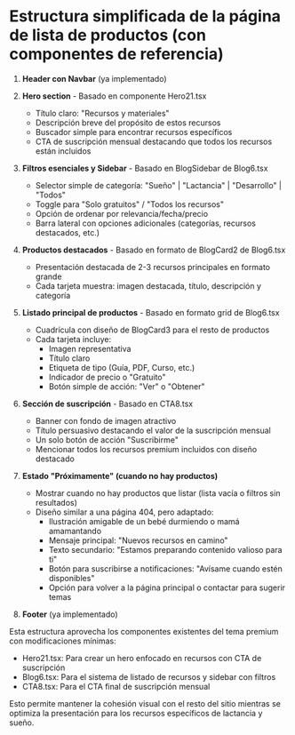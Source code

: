 # Estructura simplificada de la página de lista de productos (con componentes de referencia)

1. **Header con Navbar** (ya implementado)

2. **Hero section** - Basado en componente Hero21.tsx
   - Título claro: "Recursos y materiales"
   - Descripción breve del propósito de estos recursos
   - Buscador simple para encontrar recursos específicos
   - CTA de suscripción mensual destacando que todos los recursos están incluidos

3. **Filtros esenciales y Sidebar** - Basado en BlogSidebar de Blog6.tsx
   - Selector simple de categoría: "Sueño" | "Lactancia" | "Desarrollo" | "Todos"
   - Toggle para "Solo gratuitos" / "Todos los recursos"
   - Opción de ordenar por relevancia/fecha/precio
   - Barra lateral con opciones adicionales (categorías, recursos destacados, etc.)

4. **Productos destacados** - Basado en formato de BlogCard2 de Blog6.tsx
   - Presentación destacada de 2-3 recursos principales en formato grande
   - Cada tarjeta muestra: imagen destacada, título, descripción y categoría

5. **Listado principal de productos** - Basado en formato grid de Blog6.tsx
   - Cuadrícula con diseño de BlogCard3 para el resto de productos
   - Cada tarjeta incluye:
     - Imagen representativa
     - Título claro
     - Etiqueta de tipo (Guía, PDF, Curso, etc.)
     - Indicador de precio o "Gratuito"
     - Botón simple de acción: "Ver" o "Obtener"

6. **Sección de suscripción** - Basado en CTA8.tsx
   - Banner con fondo de imagen atractivo
   - Título persuasivo destacando el valor de la suscripción mensual
   - Un solo botón de acción "Suscribirme"
   - Mencionar todos los recursos premium incluidos con diseño destacado

7. **Estado "Próximamente" (cuando no hay productos)**
   - Mostrar cuando no hay productos que listar (lista vacía o filtros sin resultados)
   - Diseño similar a una página 404, pero adaptado:
     - Ilustración amigable de un bebé durmiendo o mamá amamantando
     - Mensaje principal: "Nuevos recursos en camino"
     - Texto secundario: "Estamos preparando contenido valioso para ti"
     - Botón para suscribirse a notificaciones: "Avísame cuando estén disponibles"
     - Opción para volver a la página principal o contactar para sugerir temas

8. **Footer** (ya implementado)

Esta estructura aprovecha los componentes existentes del tema premium con modificaciones mínimas:
- Hero21.tsx: Para crear un hero enfocado en recursos con CTA de suscripción
- Blog6.tsx: Para el sistema de listado de recursos y sidebar con filtros 
- CTA8.tsx: Para el CTA final de suscripción mensual

Esto permite mantener la cohesión visual con el resto del sitio mientras se optimiza la presentación para los recursos específicos de lactancia y sueño. 